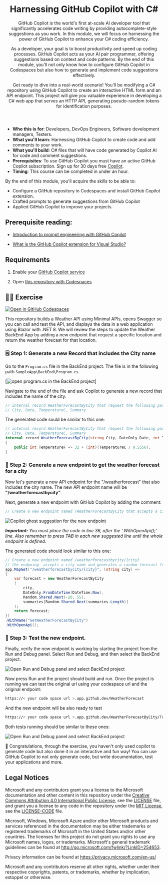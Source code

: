<header>

# Harnessing GitHub Copilot with C#

GitHub Copilot is the world's first at-scale AI developer tool that significantly accelerates code writing by providing autocomplete-style suggestions as you work. In this module, we will focus on harnessing the power of GitHub Copilot to enhance your C# coding efficiency.

As a developer, your goal is to boost productivity and speed up coding processes. GitHub Copilot acts as your AI pair programmer, offering suggestions based on context and code patterns. By the end of this module, you'll not only know how to configure GitHub Copilot in Codespaces but also how to generate and implement code suggestions effectively.

Get ready to dive into a real-world scenario! You'll be modifying a C# repository using GitHub Copilot to create an interactive HTML form and an API endpoint. This project will give you valuable experience in developing a C# web app that serves an HTTP API, generating pseudo-random tokens for identification purposes.

</header>


- **Who this is for**: Developers, DevOps Engineers, Software development managers, Testers.
- **What you'll learn**: Harnessing GitHub Copilot to create code and add comments to your work.
- **What you'll build**: C# files that will have code generated by Copilot AI for code and comment suggestions.
- **Prerequisites**: To use GitHub Copilot you must have an active GitHub Copilot subscription. Sign up for 30 days free [Copilot](https://github.com/settings/copilot).
- **Timing**: This course can be completed in under an hour.

By the end of this module, you'll acquire the skills to be able to:

- Configure a GitHub repository in Codespaces and install GitHub Copilot extension.
- Crafted prompts to generate suggestions from GitHub Copilot
- Applied GitHub Copilot to improve your projects.

## Prerequisite reading:
- [Introduction to prompt engineering with GitHub Copilot](https://learn.microsoft.com/training/modules/introduction-prompt-engineering-with-github-copilot?WT.mc_id=academic-113596-abartolo)

- [What is the GitHub Copilot extension for Visual Studio?](https://learn.microsoft.com/en-us/visualstudio/ide/visual-studio-github-copilot-extension?view=vs-2022&WT.mc_id=academic-113596-abartolo)

## Requirements

1. Enable your [GitHub Copilot service](https://github.com/github-copilot/signup)

1. Open [this repository with Codespaces](https://github.com/github/dotnet-codespaces)

## 💪🏽 Exercise

[![Open in GitHub Codespaces](https://github.com/codespaces/badge.svg)](https://codespaces.new/github/dotnet-codespaces)

This repository builds a Weather API using Minimal APIs, opens Swagger so you can call and test the API, and displays the data in a web application using Blazor with .NET 8.
We will review the steps to update the Weather BackEnd App by adding a new endpoint that request a specific location and return the weather forecast for that location.

### 🗒️ Step 1: Generate a new Record that includes the City name

Go to the `Program.cs` file in the BackEnd project. The file is in the following path `SampleApp\BackEnd\Program.cs`. 

[![open program.cs in the BackEnd project](010OpenBackEndProject.png)]

Navigate to the end of the file and ask Copilot to generate a new record that includes the name of the city.

```csharp
// internal record WeatherForecastByCity that request the following parameters:
// City, Date, TemperatureC, Summary
```

The generated code sould be similar to this one:

```csharp
// internal record WeatherForecastByCity that request the following parameters:
// City, Date, TemperatureC, Summary
internal record WeatherForecastByCity(string City, DateOnly Date, int TemperatureC, string? Summary)
{
    public int TemperatureF => 32 + (int)(TemperatureC / 0.5556);
}
```
### 🔎 Step 2: Generate a new endpoint to get the weather forecast for a city

Now let's generate a new API endpoint for the "/weatherforecast" that also includes the city name. The new API endpoint name will be **"/weatherforecastbycity"**.

Next, generate a new endpoint with GitHub Copilot by adding the comment: 

```csharp
// Create a new endpoint named /WeatherForecastByCity that accepts a city name and generates a random forecast for that city
```

![Copilot ghost suggestion for the new endpoint](./020GeneratedCode.png)

***Important:** You must place the code in line 36, after the '.WithOpenApi();' line. Also remember to press TAB in each new suggested line until the whole endpoint is defined.*


The generated code should look similar to this one:


```csharp
// Create a new endpoint named /weatherforecastbycity/{city}
// the endpoing  accepts a city name and generates a random forecast for that city
app.MapGet("/weatherforecastbycity/{city}", (string city) =>
{
    var forecast = new WeatherForecastByCity
    (
        city,
        DateOnly.FromDateTime(DateTime.Now),
        Random.Shared.Next(-20, 55),
        summaries[Random.Shared.Next(summaries.Length)]
    );
    return forecast;
})
.WithName("GetWeatherForecastByCity")
.WithOpenApi();
```

### 🐍 Step 3: Test the new endpoint.

Finally, verify the new endpoint is working by starting the project from the Run and Debug panel. 
Select Run and Debug, and then select the BackEnd project.

![Open Run and Debug panel and select BackEnd project](./030RunAndDebugTheBackEndProject.png)

Now press Run and the project should build and run. Once the project is running we can test the original url using your codespace url and the original endpoint:

```bash
https://< your code space url >.app.github.dev/WeatherForecast
```

And the new endpoint will be also ready to test
```bash
https://< your code space url >.app.github.dev/WeatherForecastByCity/Toronto
```

Both tests running should be similar to these ones:

![Open Run and Debug panel and select BackEnd project](032TestAndDebugUsingUrls.png)


🚀 Congratulations, through the exercise, you haven't only used copilot to generate code but also done it in an interactive and fun way! You can use GitHub Copilot to not only generate code, but write documentation, test your applications and more.


## Legal Notices

Microsoft and any contributors grant you a license to the Microsoft documentation and other content
in this repository under the [Creative Commons Attribution 4.0 International Public License](https://creativecommons.org/licenses/by/4.0/legalcode),
see the [LICENSE](LICENSE) file, and grant you a license to any code in the repository under the [MIT License](https://opensource.org/licenses/MIT), see the
[LICENSE-CODE](LICENSE-CODE) file.

Microsoft, Windows, Microsoft Azure and/or other Microsoft products and services referenced in the documentation
may be either trademarks or registered trademarks of Microsoft in the United States and/or other countries.
The licenses for this project do not grant you rights to use any Microsoft names, logos, or trademarks.
Microsoft's general trademark guidelines can be found at http://go.microsoft.com/fwlink/?LinkID=254653.

Privacy information can be found at https://privacy.microsoft.com/en-us/

Microsoft and any contributors reserve all other rights, whether under their respective copyrights, patents,
or trademarks, whether by implication, estoppel or otherwise.
